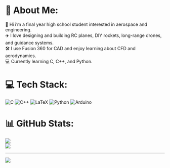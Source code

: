# 💫 About Me:
👋 Hi i’m a final year high school student interested in aerospace and engineering.<br>✈️ I love designing and building RC planes, DIY rockets, long-range drones, and guidance systems.<br>🛠️ I use Fusion 360 for CAD and enjoy learning about CFD and aerodynamics.<br>💻 Currently learning C, C++, and Python.<br>


# 💻 Tech Stack:
![C](https://img.shields.io/badge/c-%2300599C.svg?style=for-the-badge&logo=c&logoColor=white) ![C++](https://img.shields.io/badge/c++-%2300599C.svg?style=for-the-badge&logo=c%2B%2B&logoColor=white) ![LaTeX](https://img.shields.io/badge/latex-%23008080.svg?style=for-the-badge&logo=latex&logoColor=white) ![Python](https://img.shields.io/badge/python-3670A0?style=for-the-badge&logo=python&logoColor=ffdd54) ![Arduino](https://img.shields.io/badge/-Arduino-00979D?style=for-the-badge&logo=Arduino&logoColor=white)
# 📊 GitHub Stats:
![](https://github-readme-stats.vercel.app/api?username=diaxxu&theme=dark&hide_border=false&include_all_commits=false&count_private=false)<br/>
![](https://nirzak-streak-stats.vercel.app/?user=diaxxu&theme=dark&hide_border=false)<br/>




---
[![](https://visitcount.itsvg.in/api?id=diaxxu&icon=3&color=7)](https://visitcount.itsvg.in)

<!-- Proudly created with GPRM ( https://gprm.itsvg.in ) -->
